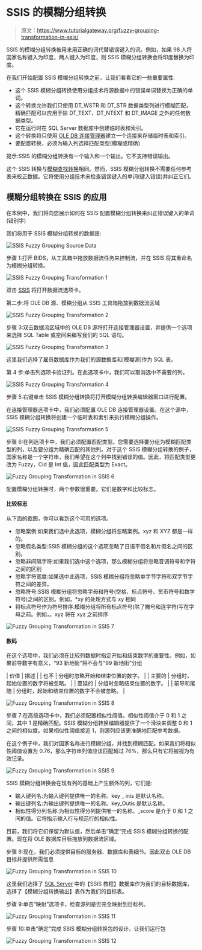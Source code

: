 # SSIS 的模糊分组转换

> 原文：<https://www.tutorialgateway.org/fuzzy-grouping-transformation-in-ssis/>

SSIS 的模糊分组转换被用来用正确的词代替错误键入的词。例如，如果 98 人将国家名称键入为印度，两人键入为印度，则 SSIS 模糊分组转换会将印度替换为印度。

在我们开始配置 SSIS 模糊分组转换之前，让我们看看它的一些重要属性:

*   这个 SSIS 模糊分组转换使用分组技术将源数据中的错误单词替换为正确的单词。
*   这个转换允许我们只使用 DT_WSTR 和 DT_STR 数据类型列进行模糊匹配，精确匹配可以应用于除 DT_TEXT、DT_NTEXT 和 DT_IMAGE 之外的任何数据类型。
*   它在运行时在 SQL Server 数据库中创建临时表和索引。
*   这个转换将只使用 [OLE DB 连接管理器](https://www.tutorialgateway.org/ole-db-connection-manager-in-ssis/)建立一个连接来存储临时表和索引。
*   要配置转换，必须为输入列选择匹配类型(模糊或精确)

提示:SSIS 的模糊分组转换有一个输入和一个输出。它不支持错误输出。

这个 SSIS 转换与[模糊查找转换](https://www.tutorialgateway.org/fuzzy-lookup-transformation-in-ssis/)相同。然而，SSIS 模糊分组转换不需要任何参考表来校正数据。它将使用分组技术来检查错误键入的单词(键入错误)并纠正它们。

## 模糊分组转换在 SSIS 的应用

在本例中，我们将向您展示如何在 SSIS 配置模糊分组转换来纠正错误键入的单词(错别字)

我们将用于 SSIS 模糊分组转换的数据是:

![SSIS Fuzzy Grouping Source Data](img/9575831f25d20bbe337c67f9335508c0.png)

步骤 1:打开 BIDS，从工具箱中拖放数据流任务来控制流，并在 SSIS 将其重命名为模糊分组转换。

![SSIS Fuzzy Grouping Transformation 1](img/f3caceba7578412b3b8680d65eddb924.png)

双击 [SSIS](https://www.tutorialgateway.org/ssis/) 将打开数据流选项卡。

第二步:将 OLE DB 源、模糊分组从 SSIS 工具箱拖放到数据流区域

![SSIS Fuzzy Grouping Transformation 2](img/305fc763455d9f19eeb13b4a8bb4c49c.png)

步骤 3:双击数据流区域中的 OLE DB 源将打开连接管理器设置，并提供一个选项来选择 SQL Table 或空间来编写我们的 SQL 语句。

![SSIS Fuzzy Grouping Transformation 3](img/577d45379dbd2af7e95e534cd6b31884.png)

这里我们选择了雇员数据库作为我们的源数据库和[模糊源]作为 SQL 表。

第 4 步:单击列选项卡验证列。在此选项卡中，我们可以取消选中不需要的列。

![SSIS Fuzzy Grouping Transformation 4](img/c513c2d84f0a36ab6016bc7b9edd247c.png)

步骤 5:右键单击 SSIS 模糊分组转换将打开模糊分组转换编辑器窗口进行配置。

在连接管理器选项卡中，我们必须配置 OLE DB 连接管理器设置。在这个源中，SSIS 模糊分组转换将创建一个临时表和索引来执行模糊分组操作。

![SSIS Fuzzy Grouping Transformation 5](img/870a016f02e9d5cd81110f68749d1487.png)

步骤 6:在列选项卡中，我们必须配置匹配类型。您需要选择要分组为模糊匹配类型的列，以及要分组为精确匹配的其他列。对于这个 SSIS 模糊分组转换的例子，国家名称是一个字符串，我们希望在这个列中找到错误的值。因此，将匹配类型更改为 Fuzzy，Cid 是 Int 值，因此匹配类型为 Exact。

![Fuzzy Grouping Transformation in SSIS 6](img/732c19c2663cdda2190de7ee10696e05.png)

配置模糊分组转换时，两个参数很重要。它们是数字和比较标志。

#### 比较标志

从下面的截图，你可以看到这个可用的选项。

*   忽略案例:如果我们选中此选项，模糊分组将忽略案例。xyz 和 XYZ 都是一样的。
*   忽略假名类型:SSIS 模糊分组的这个选项忽略了日语平假名和片假名之间的区别。
*   忽略非间隔字符:如果我们选中这个选项，那么模糊分组将忽略音调符号和字符之间的区别
*   忽略字符宽度:如果选中此选项，SSIS 模糊分组将忽略单字节字符和双字节字符之间的差异。
*   忽略符号:SSIS 模糊分组将忽略字母和符号(空格、标点符号、货币符号和数学符号)之间的区别。例如，*xy 的处理方式与 xy 相同
*   将标点符号作为符号排序:模糊分组将所有标点符号(除了撇号和连字符)写在字母之前。例如，。xyz 将在 xyz 之前排序

![Fuzzy Grouping Transformation in SSIS 7](img/db195931e9af14e4b78adef9d07cfdf7.png)

#### 数码

在这个选项中，我们必须在比较列数据时指定开始和结束数字的重要性。例如，如果前导数字有意义，“93 新地街”将不会与“99 新地街”分组

| 价值 | 描述 |
| 也不 | 分组时忽略开始和结束位置的数字。 |
| 主要的 | 分组时，起始位置的数字将被忽略。 |
| 蔓延的 | 分组时忽略结束位置的数字。 |
| 前导和尾随 | 分组时，起始和结束位置的数字不会被忽略。 |

![Fuzzy Grouping Transformation in SSIS 8](img/edf91071112194ac79d7ed681584c541.png)

步骤 7:在高级选项卡中，我们必须配置相似性阈值。相似性阈值介于 0 和 1 之间，其中 1 是精确匹配。SSIS 模糊分组转换编辑器提供了一个滑块来调整 0 和 1 之间的相似度。如果相似性阈值接近 1，则源列应该更准确地匹配参考数据。

在这个例子中，我们对国家名称进行模糊分组，并找到模糊匹配。如果我们将相似性阈值设置为 0.76，那么字符串列值应该匹配超过 76%，那么只有它将被视为有效记录。

![Fuzzy Grouping Transformation in SSIS 9](img/107437170127179362c45e7f9e570649.png)

SSIS 模糊分组转换会在现有列的基础上产生额外的列，它们是:

*   输入键列名:为输入键列提供唯一的名称。key _ inis 是默认名称。
*   输出键列名:为输出键列提供唯一的名称。key_Outis 是默认名称。
*   相似性得分列名称:为相似性得分列提供唯一的名称。_score 是介于 0 和 1 之间的值。它将指示输入行与规范行的相似性。

目前，我们将它们保留为默认值，然后单击“确定”完成 SSIS 模糊分组转换的配置。现在将 OLE 数据库目标拖放到数据流区域。

步骤 8:现在，我们必须提供目标的服务器、数据库和表细节。因此双击 OLE DB 目标并提供所需信息

![Fuzzy Grouping Transformation in SSIS 10](img/885c31c602c28250433b14ff9da9dea9.png)

这里我们选择了 [SQL Server](https://www.tutorialgateway.org/sql/) 中的【SSIS 教程】数据库作为我们的目标数据库，选择了【模糊分组转换输出】表作为我们的目标表。

步骤 9:单击“映射”选项卡，检查源列是否完全映射到目标列。

![Fuzzy Grouping Transformation in SSIS 11](img/ed160d42ac22f726a6bb06293f52a751.png)

步骤 10:单击“确定”完成 SSIS 模糊分组转换包的设计。让我们运行包

![Fuzzy Grouping Transformation in SSIS 12](img/9bc1ce718ea44727ad25e546efe7010b.png)